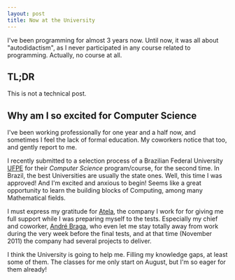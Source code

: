 ```yaml
---
layout: post
title: Now at the University
---
```


<span class="drops">I</span>'ve been programming for almost 3 years now. Until now, it was all about "autodidactism", as I never participated in any course related to programming. Actually, no course at all.

TL;DR 
-----

This is not a technical post. 

Why am I so excited for Computer Science
----------------------------------------

I've been working professionally for one year and a half now, and sometimes I feel the lack of formal education. My coworkers notice that too, and gently report to me.

I recently submitted to a selection process of a Brazilian Federal University [UFPE] for their *Computer Science* program/course, for the second time. In Brazil, the best Universities are usually the state ones. Well, this time I was approved! And I'm excited and anxious to begin! Seems like a great opportunity to learn the building blocks of Computing, among many Mathematical fields.

I must express my gratitude for [Atela], the company I work for for giving me full support while I was preparing myself to the tests. Especially my chief and coworker, [André Braga], who even let me stay totally away from work during the very week before the final tests, and at that time (November 2011) the company had several projects to deliver.

I think the University is going to help me. Filling my knowledge gaps, at least some of them. The classes for me only start on August, but I'm so eager for them already!

[UFPE]: http://www.ufpe.br/ufpenova
[Atela]: http://atela.com.br
[André Braga]: http://twitter.com/#!/abbraga

